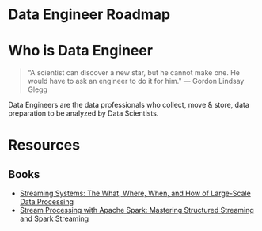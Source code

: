 # Data Engineer Roadmap
# Who is Data Engineer
> “A scientist can discover a new star, but he cannot make one. He would have to ask an engineer to do it for him." — Gordon Lindsay Glegg

Data Engineers are the data professionals who collect, move & store, data preparation to be analyzed by Data Scientists.
# Resources
## Books
- [Streaming Systems: The What, Where, When, and How of Large-Scale Data Processing](https://www.amazon.com/Streaming-Systems-Where-Large-Scale-Processing/dp/1491983876/ref=sr_1_1?keywords=Table+of+Contents+for+Streaming+Systems&qid=1582187186&sr=8-1)
- [Stream Processing with Apache Spark: Mastering Structured Streaming and Spark Streaming](https://www.amazon.com/gp/product/1491944242/ref=crt_ewc_title_dp_2?ie=UTF8&psc=1&smid=ATVPDKIKX0DER)
